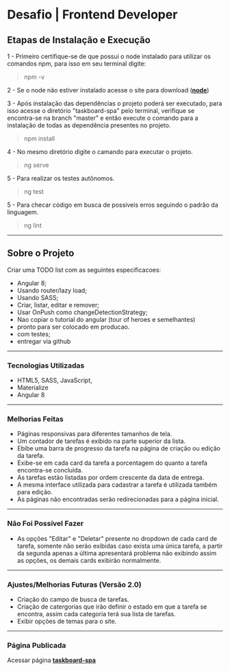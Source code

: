 # Desafio | Frontend Developer

## Etapas de Instalação e Execução

1 -  Primeiro certifique-se de que possui o node instalado para utilizar os comandos npm, para isso em seu terminal digite:
> npm -v

2 - Se o node não estiver instalado acesse o site para download (**[node](https://nodejs.org/en/download/)**)

3 - Após instalação das dependências o projeto poderá ser executado, para isso acesse o diretório "taskboard-spa" pelo terminal, verifique se encontra-se na branch "master" e então execute o comando para a instalação de todas as dependência presentes no projeto.
> npm install

4 - No mesmo diretório digite o camando para executar o projeto.
> ng serve

5 - Para realizar os testes autônomos.
> ng test

5 - Para checar código em busca de possíveis erros seguindo o padrão da linguagem.
> ng lint

---
## Sobre o Projeto

Criar uma TODO list com as seguintes especificacoes:

- Angular 8;
- Usando router/lazy load;
- Usando SASS;
- Criar, listar, editar e remover;
- Usar OnPush como changeDetectionStrategy;
- Nao copiar o tutorial do angular (tour of heroes e semelhantes)
- pronto para ser colocado em producao.
- com testes;
- entregar via github

---
### Tecnologias Utilizadas

- HTML5, SASS, JavaScript, 
- Materialize
- Angular 8

---
### Melhorias Feitas

- Páginas responsivas para diferentes tamanhos de tela.
- Um contador de tarefas é exibido na parte superior da lista.
- Ebibe uma barra de progresso da tarefa na página de criação ou edição da tarefa.
- Exibe-se em cada card da tarefa a porcentagem do quanto a tarefa encontra-se concluída.
- As tarefas estão listadas por ordem crescente da data de entrega.
- A mesma interface utilizada para cadastrar a tarefa é utilizada também para edição.
- As páginas não encontradas serão redirecionadas para a página inicial.

---
### Não Foi Possível Fazer

- As opções "Editar" e "Deletar" presente no dropdown de cada card de tarefa, somente não serão exibidas caso exista uma única tarefa,
a partir da segunda apenas a última apresentará problema não exibindo assim as opções, os demais cards exibirão normalmente.

---
### Ajustes/Melhorias Futuras (Versão 2.0)

- Criação do campo de busca de tarefas.
- Criação de catergorias que irão definir o estado em que a tarefa se encontra, assim cada categoria terá sua lista de tarefas.
- Exibir opções de temas para o site.

---
### Página Publicada

Acessar página **[taskboard-spa](https://taskboard-spa.wellyssonam.now.sh/)**
